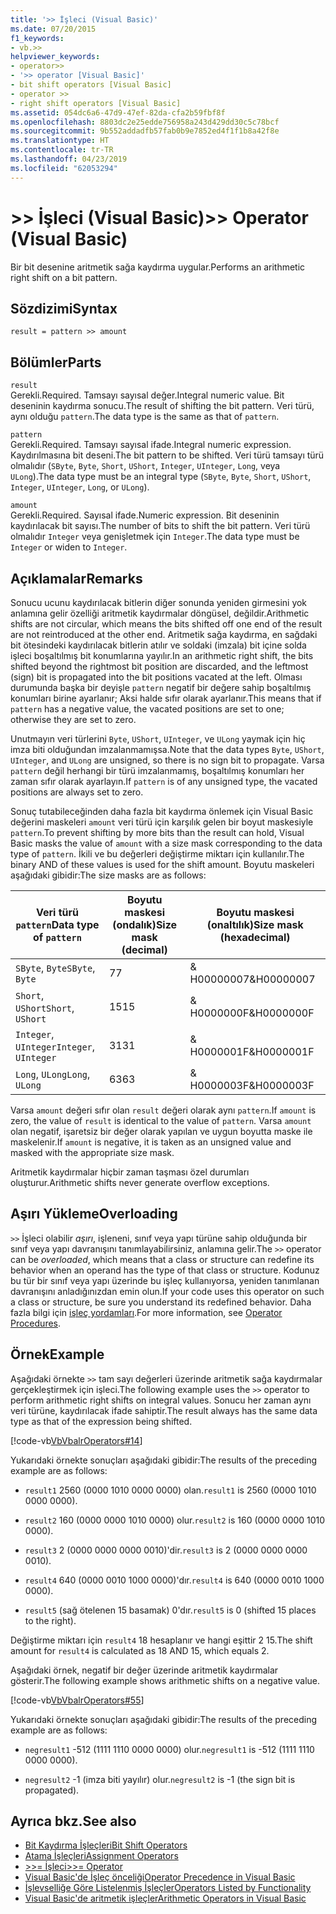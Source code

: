```yaml
---
title: '>> İşleci (Visual Basic)'
ms.date: 07/20/2015
f1_keywords:
- vb.>>
helpviewer_keywords:
- operator>>
- '>> operator [Visual Basic]'
- bit shift operators [Visual Basic]
- operator >>
- right shift operators [Visual Basic]
ms.assetid: 054dc6a6-47d9-47ef-82da-cfa2b59fbf8f
ms.openlocfilehash: 8803dc2e25edde756958a243d429dd30c5c78bcf
ms.sourcegitcommit: 9b552addadfb57fab0b9e7852ed4f1f1b8a42f8e
ms.translationtype: HT
ms.contentlocale: tr-TR
ms.lasthandoff: 04/23/2019
ms.locfileid: "62053294"
---
```

# <a name="-operator-visual-basic"></a><span data-ttu-id="653c0-102">>> İşleci (Visual Basic)</span><span class="sxs-lookup"><span data-stu-id="653c0-102">>> Operator (Visual Basic)</span></span>
<span data-ttu-id="653c0-103">Bir bit desenine aritmetik sağa kaydırma uygular.</span><span class="sxs-lookup"><span data-stu-id="653c0-103">Performs an arithmetic right shift on a bit pattern.</span></span>  
  
## <a name="syntax"></a><span data-ttu-id="653c0-104">Sözdizimi</span><span class="sxs-lookup"><span data-stu-id="653c0-104">Syntax</span></span>  
  
```  
result = pattern >> amount  
```  
  
## <a name="parts"></a><span data-ttu-id="653c0-105">Bölümler</span><span class="sxs-lookup"><span data-stu-id="653c0-105">Parts</span></span>  
 `result`  
 <span data-ttu-id="653c0-106">Gerekli.</span><span class="sxs-lookup"><span data-stu-id="653c0-106">Required.</span></span> <span data-ttu-id="653c0-107">Tamsayı sayısal değer.</span><span class="sxs-lookup"><span data-stu-id="653c0-107">Integral numeric value.</span></span> <span data-ttu-id="653c0-108">Bit deseninin kaydırma sonucu.</span><span class="sxs-lookup"><span data-stu-id="653c0-108">The result of shifting the bit pattern.</span></span> <span data-ttu-id="653c0-109">Veri türü, aynı olduğu `pattern`.</span><span class="sxs-lookup"><span data-stu-id="653c0-109">The data type is the same as that of `pattern`.</span></span>  
  
 `pattern`  
 <span data-ttu-id="653c0-110">Gerekli.</span><span class="sxs-lookup"><span data-stu-id="653c0-110">Required.</span></span> <span data-ttu-id="653c0-111">Tamsayı sayısal ifade.</span><span class="sxs-lookup"><span data-stu-id="653c0-111">Integral numeric expression.</span></span> <span data-ttu-id="653c0-112">Kaydırılmasına bit deseni.</span><span class="sxs-lookup"><span data-stu-id="653c0-112">The bit pattern to be shifted.</span></span> <span data-ttu-id="653c0-113">Veri türü tamsayı türü olmalıdır (`SByte`, `Byte`, `Short`, `UShort`, `Integer`, `UInteger`, `Long`, veya `ULong`).</span><span class="sxs-lookup"><span data-stu-id="653c0-113">The data type must be an integral type (`SByte`, `Byte`, `Short`, `UShort`, `Integer`, `UInteger`, `Long`, or `ULong`).</span></span>  
  
 `amount`  
 <span data-ttu-id="653c0-114">Gerekli.</span><span class="sxs-lookup"><span data-stu-id="653c0-114">Required.</span></span> <span data-ttu-id="653c0-115">Sayısal ifade.</span><span class="sxs-lookup"><span data-stu-id="653c0-115">Numeric expression.</span></span> <span data-ttu-id="653c0-116">Bit deseninin kaydırılacak bit sayısı.</span><span class="sxs-lookup"><span data-stu-id="653c0-116">The number of bits to shift the bit pattern.</span></span> <span data-ttu-id="653c0-117">Veri türü olmalıdır `Integer` veya genişletmek için `Integer`.</span><span class="sxs-lookup"><span data-stu-id="653c0-117">The data type must be `Integer` or widen to `Integer`.</span></span>  
  
## <a name="remarks"></a><span data-ttu-id="653c0-118">Açıklamalar</span><span class="sxs-lookup"><span data-stu-id="653c0-118">Remarks</span></span>  
 <span data-ttu-id="653c0-119">Sonucu ucunu kaydırılacak bitlerin diğer sonunda yeniden girmesini yok anlamına gelir özelliği aritmetik kaydırmalar döngüsel, değildir.</span><span class="sxs-lookup"><span data-stu-id="653c0-119">Arithmetic shifts are not circular, which means the bits shifted off one end of the result are not reintroduced at the other end.</span></span> <span data-ttu-id="653c0-120">Aritmetik sağa kaydırma, en sağdaki bit ötesindeki kaydırılacak bitlerin atılır ve soldaki (imzala) bit içine solda işleci boşaltılmış bit konumlarına yayılır.</span><span class="sxs-lookup"><span data-stu-id="653c0-120">In an arithmetic right shift, the bits shifted beyond the rightmost bit position are discarded, and the leftmost (sign) bit is propagated into the bit positions vacated at the left.</span></span> <span data-ttu-id="653c0-121">Olması durumunda başka bir deyişle `pattern` negatif bir değere sahip boşaltılmış konumları birine ayarlanır; Aksi halde sıfır olarak ayarlanır.</span><span class="sxs-lookup"><span data-stu-id="653c0-121">This means that if `pattern` has a negative value, the vacated positions are set to one; otherwise they are set to zero.</span></span>  
  
 <span data-ttu-id="653c0-122">Unutmayın veri türlerini `Byte`, `UShort`, `UInteger`, ve `ULong` yaymak için hiç imza biti olduğundan imzalanmamışsa.</span><span class="sxs-lookup"><span data-stu-id="653c0-122">Note that the data types `Byte`, `UShort`, `UInteger`, and `ULong` are unsigned, so there is no sign bit to propagate.</span></span> <span data-ttu-id="653c0-123">Varsa `pattern` değil herhangi bir türü imzalanmamış, boşaltılmış konumları her zaman sıfır olarak ayarlayın.</span><span class="sxs-lookup"><span data-stu-id="653c0-123">If `pattern` is of any unsigned type, the vacated positions are always set to zero.</span></span>  
  
 <span data-ttu-id="653c0-124">Sonuç tutabileceğinden daha fazla bit kaydırma önlemek için Visual Basic değerini maskeleri `amount` veri türü için karşılık gelen bir boyut maskesiyle `pattern`.</span><span class="sxs-lookup"><span data-stu-id="653c0-124">To prevent shifting by more bits than the result can hold, Visual Basic masks the value of `amount` with a size mask corresponding to the data type of `pattern`.</span></span> <span data-ttu-id="653c0-125">İkili ve bu değerleri değiştirme miktarı için kullanılır.</span><span class="sxs-lookup"><span data-stu-id="653c0-125">The binary AND of these values is used for the shift amount.</span></span> <span data-ttu-id="653c0-126">Boyutu maskeleri aşağıdaki gibidir:</span><span class="sxs-lookup"><span data-stu-id="653c0-126">The size masks are as follows:</span></span>  
  
|<span data-ttu-id="653c0-127">Veri türü `pattern`</span><span class="sxs-lookup"><span data-stu-id="653c0-127">Data type of `pattern`</span></span>|<span data-ttu-id="653c0-128">Boyutu maskesi (ondalık)</span><span class="sxs-lookup"><span data-stu-id="653c0-128">Size mask (decimal)</span></span>|<span data-ttu-id="653c0-129">Boyutu maskesi (onaltılık)</span><span class="sxs-lookup"><span data-stu-id="653c0-129">Size mask (hexadecimal)</span></span>|  
|----------------------------|---------------------------|-------------------------------|  
|<span data-ttu-id="653c0-130">`SByte`, `Byte`</span><span class="sxs-lookup"><span data-stu-id="653c0-130">`SByte`, `Byte`</span></span>|<span data-ttu-id="653c0-131">7</span><span class="sxs-lookup"><span data-stu-id="653c0-131">7</span></span>|<span data-ttu-id="653c0-132">&AMP; H00000007</span><span class="sxs-lookup"><span data-stu-id="653c0-132">&H00000007</span></span>|  
|<span data-ttu-id="653c0-133">`Short`, `UShort`</span><span class="sxs-lookup"><span data-stu-id="653c0-133">`Short`, `UShort`</span></span>|<span data-ttu-id="653c0-134">15</span><span class="sxs-lookup"><span data-stu-id="653c0-134">15</span></span>|<span data-ttu-id="653c0-135">&AMP; H0000000F</span><span class="sxs-lookup"><span data-stu-id="653c0-135">&H0000000F</span></span>|  
|<span data-ttu-id="653c0-136">`Integer`, `UInteger`</span><span class="sxs-lookup"><span data-stu-id="653c0-136">`Integer`, `UInteger`</span></span>|<span data-ttu-id="653c0-137">31</span><span class="sxs-lookup"><span data-stu-id="653c0-137">31</span></span>|<span data-ttu-id="653c0-138">&AMP; H0000001F</span><span class="sxs-lookup"><span data-stu-id="653c0-138">&H0000001F</span></span>|  
|<span data-ttu-id="653c0-139">`Long`, `ULong`</span><span class="sxs-lookup"><span data-stu-id="653c0-139">`Long`, `ULong`</span></span>|<span data-ttu-id="653c0-140">63</span><span class="sxs-lookup"><span data-stu-id="653c0-140">63</span></span>|<span data-ttu-id="653c0-141">&AMP; H0000003F</span><span class="sxs-lookup"><span data-stu-id="653c0-141">&H0000003F</span></span>|  
  
 <span data-ttu-id="653c0-142">Varsa `amount` değeri sıfır olan `result` değeri olarak aynı `pattern`.</span><span class="sxs-lookup"><span data-stu-id="653c0-142">If `amount` is zero, the value of `result` is identical to the value of `pattern`.</span></span> <span data-ttu-id="653c0-143">Varsa `amount` olan negatif, işaretsiz bir değer olarak yapılan ve uygun boyutta maske ile maskelenir.</span><span class="sxs-lookup"><span data-stu-id="653c0-143">If `amount` is negative, it is taken as an unsigned value and masked with the appropriate size mask.</span></span>  
  
 <span data-ttu-id="653c0-144">Aritmetik kaydırmalar hiçbir zaman taşması özel durumları oluşturur.</span><span class="sxs-lookup"><span data-stu-id="653c0-144">Arithmetic shifts never generate overflow exceptions.</span></span>  
  
## <a name="overloading"></a><span data-ttu-id="653c0-145">Aşırı Yükleme</span><span class="sxs-lookup"><span data-stu-id="653c0-145">Overloading</span></span>  
 <span data-ttu-id="653c0-146">`>>` İşleci olabilir *aşırı*, işleneni, sınıf veya yapı türüne sahip olduğunda bir sınıf veya yapı davranışını tanımlayabilirsiniz, anlamına gelir.</span><span class="sxs-lookup"><span data-stu-id="653c0-146">The `>>` operator can be *overloaded*, which means that a class or structure can redefine its behavior when an operand has the type of that class or structure.</span></span> <span data-ttu-id="653c0-147">Kodunuz bu tür bir sınıf veya yapı üzerinde bu işleç kullanıyorsa, yeniden tanımlanan davranışını anladığınızdan emin olun.</span><span class="sxs-lookup"><span data-stu-id="653c0-147">If your code uses this operator on such a class or structure, be sure you understand its redefined behavior.</span></span> <span data-ttu-id="653c0-148">Daha fazla bilgi için [işleç yordamları](../../../visual-basic/programming-guide/language-features/procedures/operator-procedures.md).</span><span class="sxs-lookup"><span data-stu-id="653c0-148">For more information, see [Operator Procedures](../../../visual-basic/programming-guide/language-features/procedures/operator-procedures.md).</span></span>  
  
## <a name="example"></a><span data-ttu-id="653c0-149">Örnek</span><span class="sxs-lookup"><span data-stu-id="653c0-149">Example</span></span>  
 <span data-ttu-id="653c0-150">Aşağıdaki örnekte `>>` tam sayı değerleri üzerinde aritmetik sağa kaydırmalar gerçekleştirmek için işleci.</span><span class="sxs-lookup"><span data-stu-id="653c0-150">The following example uses the `>>` operator to perform arithmetic right shifts on integral values.</span></span> <span data-ttu-id="653c0-151">Sonucu her zaman aynı veri türüne, kaydırılacak ifade sahiptir.</span><span class="sxs-lookup"><span data-stu-id="653c0-151">The result always has the same data type as that of the expression being shifted.</span></span>  
  
 [!code-vb[VbVbalrOperators#14](~/samples/snippets/visualbasic/VS_Snippets_VBCSharp/VbVbalrOperators/VB/Class1.vb#14)]  
  
 <span data-ttu-id="653c0-152">Yukarıdaki örnekte sonuçları aşağıdaki gibidir:</span><span class="sxs-lookup"><span data-stu-id="653c0-152">The results of the preceding example are as follows:</span></span>  
  
- <span data-ttu-id="653c0-153">`result1` 2560 (0000 1010 0000 0000) olan.</span><span class="sxs-lookup"><span data-stu-id="653c0-153">`result1` is 2560 (0000 1010 0000 0000).</span></span>  
  
- <span data-ttu-id="653c0-154">`result2` 160 (0000 0000 1010 0000) olur.</span><span class="sxs-lookup"><span data-stu-id="653c0-154">`result2` is 160 (0000 0000 1010 0000).</span></span>  
  
- <span data-ttu-id="653c0-155">`result3` 2 (0000 0000 0000 0010)'dir.</span><span class="sxs-lookup"><span data-stu-id="653c0-155">`result3` is 2 (0000 0000 0000 0010).</span></span>  
  
- <span data-ttu-id="653c0-156">`result4` 640 (0000 0010 1000 0000)'dır.</span><span class="sxs-lookup"><span data-stu-id="653c0-156">`result4` is 640 (0000 0010 1000 0000).</span></span>  
  
- <span data-ttu-id="653c0-157">`result5` (sağ ötelenen 15 basamak) 0'dır.</span><span class="sxs-lookup"><span data-stu-id="653c0-157">`result5` is 0 (shifted 15 places to the right).</span></span>  
  
 <span data-ttu-id="653c0-158">Değiştirme miktarı için `result4` 18 hesaplanır ve hangi eşittir 2 15.</span><span class="sxs-lookup"><span data-stu-id="653c0-158">The shift amount for `result4` is calculated as 18 AND 15, which equals 2.</span></span>  
  
 <span data-ttu-id="653c0-159">Aşağıdaki örnek, negatif bir değer üzerinde aritmetik kaydırmalar gösterir.</span><span class="sxs-lookup"><span data-stu-id="653c0-159">The following example shows arithmetic shifts on a negative value.</span></span>  
  
 [!code-vb[VbVbalrOperators#55](~/samples/snippets/visualbasic/VS_Snippets_VBCSharp/VbVbalrOperators/VB/Class1.vb#55)]  
  
 <span data-ttu-id="653c0-160">Yukarıdaki örnekte sonuçları aşağıdaki gibidir:</span><span class="sxs-lookup"><span data-stu-id="653c0-160">The results of the preceding example are as follows:</span></span>  
  
- <span data-ttu-id="653c0-161">`negresult1` -512 (1111 1110 0000 0000) olur.</span><span class="sxs-lookup"><span data-stu-id="653c0-161">`negresult1` is -512 (1111 1110 0000 0000).</span></span>  
  
- <span data-ttu-id="653c0-162">`negresult2` -1 (imza biti yayılır) olur.</span><span class="sxs-lookup"><span data-stu-id="653c0-162">`negresult2` is -1 (the sign bit is propagated).</span></span>  
  
## <a name="see-also"></a><span data-ttu-id="653c0-163">Ayrıca bkz.</span><span class="sxs-lookup"><span data-stu-id="653c0-163">See also</span></span>

- [<span data-ttu-id="653c0-164">Bit Kaydırma İşleçleri</span><span class="sxs-lookup"><span data-stu-id="653c0-164">Bit Shift Operators</span></span>](../../../visual-basic/language-reference/operators/bit-shift-operators.md)
- [<span data-ttu-id="653c0-165">Atama İşleçleri</span><span class="sxs-lookup"><span data-stu-id="653c0-165">Assignment Operators</span></span>](../../../visual-basic/language-reference/operators/assignment-operators.md)
- [<span data-ttu-id="653c0-166">>>= İşleci</span><span class="sxs-lookup"><span data-stu-id="653c0-166">>>= Operator</span></span>](../../../visual-basic/language-reference/operators/right-shift-assignment-operator.md)
- [<span data-ttu-id="653c0-167">Visual Basic'de İşleç önceliği</span><span class="sxs-lookup"><span data-stu-id="653c0-167">Operator Precedence in Visual Basic</span></span>](../../../visual-basic/language-reference/operators/operator-precedence.md)
- [<span data-ttu-id="653c0-168">İşlevselliğe Göre Listelenmiş İşleçler</span><span class="sxs-lookup"><span data-stu-id="653c0-168">Operators Listed by Functionality</span></span>](../../../visual-basic/language-reference/operators/operators-listed-by-functionality.md)
- [<span data-ttu-id="653c0-169">Visual Basic'de aritmetik işleçler</span><span class="sxs-lookup"><span data-stu-id="653c0-169">Arithmetic Operators in Visual Basic</span></span>](../../../visual-basic/programming-guide/language-features/operators-and-expressions/arithmetic-operators.md)
